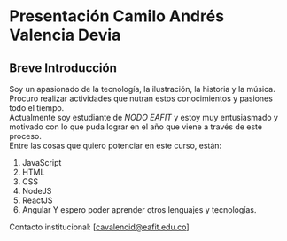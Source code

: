 # Presentación __Camilo Andrés Valencia Devia__ #

## Breve Introducción ##

Soy un apasionado de la tecnología, la ilustración, la historia y la música. Procuro realizar actividades que nutran estos conocimientos y pasiones todo el tiempo.  
Actualmente soy estudiante de _NODO EAFIT_ y estoy muy entusiasmado y motivado con lo que puda lograr en el año que viene a través de este proceso.  
Entre las cosas que quiero potenciar en este curso, están:  
1. JavaScript
2. HTML
3. CSS
4. NodeJS
5. ReactJS
6. Angular
Y espero poder aprender otros lenguajes y tecnologías. 

Contacto institucional: [cavalencid@eafit.edu.co]
